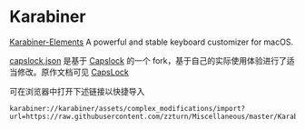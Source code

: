# Karabiner

[Karabiner-Elements](https://karabiner-elements.pqrs.org/) A powerful and stable keyboard customizer for macOS.

[capslock.json](https://github.com/zzturn/Miscellaneous/raw/master/Karabiner/capslock.json) 是基于 [Capslock](https://github.com/Vonng/Capslock) 的一个 fork，基于自己的实际使用体验进行了适当修改。原作文档可见 [CapsLock](https://github.com/Vonng/Capslock/tree/master/docs/zh-cn)

可在浏览器中打开下述链接以快捷导入
```
karabiner://karabiner/assets/complex_modifications/import?url=https://raw.githubusercontent.com/zzturn/Miscellaneous/master/Karabiner/capslock.json
```
